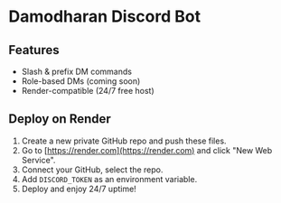 # Damodharan Discord Bot

## Features
- Slash & prefix DM commands
- Role-based DMs (coming soon)
- Render-compatible (24/7 free host)

## Deploy on Render
1. Create a new private GitHub repo and push these files.
2. Go to [https://render.com](https://render.com) and click "New Web Service".
3. Connect your GitHub, select the repo.
4. Add `DISCORD_TOKEN` as an environment variable.
5. Deploy and enjoy 24/7 uptime!